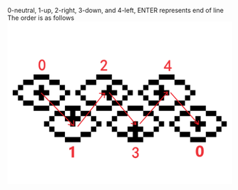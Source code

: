 0-neutral, 1-up, 2-right, 3-down, and 4-left, ENTER represents end of line
The order is as follows
![README](https://github.com/FooYou2497/Eyes-Secret-Image/blob/main/noita.png)
